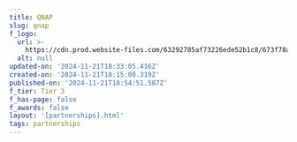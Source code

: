 ```yaml
---
title: QNAP
slug: qnap
f_logo:
  url: >-
    https://cdn.prod.website-files.com/63292785af73226ede52b1c8/673f78a4f8d43bb2eaa1f2f3_QNAP%25201.svg
  alt: null
updated-on: '2024-11-21T18:33:05.416Z'
created-on: '2024-11-21T18:15:00.319Z'
published-on: '2024-11-21T18:54:51.587Z'
f_tier: Tier 3
f_has-page: false
f_awards: false
layout: '[partnerships].html'
tags: partnerships
---
```




